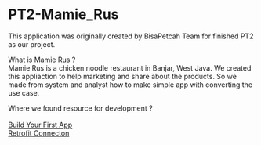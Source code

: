 # PT2-Mamie_Rus
This application was originally created by BisaPetcah Team for finished PT2 as our project.

What is Mamie Rus ?<br />
Mamie Rus is a chicken noodle restaurant in Banjar, West Java. We created this appliaction to help marketing and share about the products. So we made from system and analyst how to make simple app with converting the use case.

Where we found resource for development ?<br />
<br />
<a href="https://developer.android.com/training/basics/firstapp" target="First_Build">Build Your First App</a>
<br />
<a href="https://square.github.io/retrofit/" target="Retrofit_Build">Retrofit Connecton</a>
